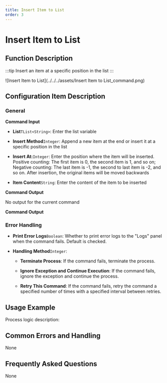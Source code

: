 ```yaml
---
title: Insert Item to List
order: 3
---
```


# Insert Item to List

## Function Description

:::tip 
Insert an item at a specific position in the list
:::

![Insert Item to List](../../../assets/Insert Item to List_command.png)

## Configuration Item Description

### General

**Command Input**

- **List**`TList<String>`: Enter the list variable

- **Insert Method**`Integer`: Append a new item at the end or insert it at a specific position in the list

- **Insert At:**`Integer`: Enter the position where the item will be inserted. Positive counting: The first item is 0, the second item is 1, and so on; Negative counting: The last item is -1, the second to last item is -2, and so on. After insertion, the original items will be moved backwards

- **Item Content**`String`: Enter the content of the item to be inserted


**Command Output**

No output for the current command


**Command Output**

### Error Handling

- **Print Error Logs**`Boolean`: Whether to print error logs to the "Logs" panel when the command fails. Default is checked. 

- **Handling Method**`Integer`:

    - **Terminate Process**: If the command fails, terminate the process.

    - **Ignore Exception and Continue Execution**: If the command fails, ignore the exception and continue the process.

    - **Retry This Command**: If the command fails, retry the command a specified number of times with a specified interval between retries.

## Usage Example

Process logic description:

## Common Errors and Handling

None

## Frequently Asked Questions

None

